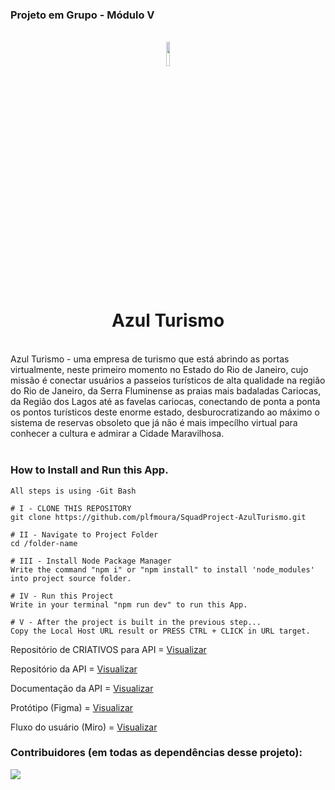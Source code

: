 ### Projeto em Grupo - Módulo V
<br/>

<div align="center">
  <img src="./public/azul.png" width="10%"/>
  <h1>Azul Turismo</h1>
</div>

<br/>
Azul Turismo - uma empresa de turismo que está abrindo as portas virtualmente, neste primeiro momento no Estado do Rio de Janeiro, 
cujo missão é conectar usuários a passeios turísticos de alta qualidade na região do Rio de Janeiro, da Serra Fluminense as praias 
mais badaladas Cariocas, da Região dos Lagos até as favelas cariocas, conectando de ponta a ponta os pontos turísticos deste enorme 
estado, desburocratizando ao máximo o sistema de reservas obsoleto que já não é mais impecílho virtual para conhecer a cultura e admirar a Cidade Maravilhosa.<br/>
<br/>

### How to Install and Run this App.

```All steps is using -Git Bash-
All steps is using -Git Bash

# I - CLONE THIS REPOSITORY
git clone https://github.com/plfmoura/SquadProject-AzulTurismo.git

# II - Navigate to Project Folder
cd /folder-name

# III - Install Node Package Manager
Write the command "npm i" or "npm install" to install 'node_modules' into project source folder.

# IV - Run this Project
Write in your terminal "npm run dev" to run this App.

# V - After the project is built in the previous step...
Copy the Local Host URL result or PRESS CTRL + CLICK in URL target.
```

Repositório de CRIATIVOS para API = <a href="https://github.com/Juanpi92/criativos-produtos-api">Visualizar</a>

Repositório da API = <a href="https://github.com/Juanpi92/tourism_api">Visualizar</a>

Documentação da API = <a href="https://tourismapi.herokuapp.com/#update-one-product">Visualizar</a>

Protótipo (Figma) = <a href="https://www.figma.com/file/yqOtcjypEdqI93c2w0t4SW/Tourism-App?node-id=0%3A1&t=WTkxgYmm0jdTD0tc-1">Visualizar</a>

Fluxo do usuário (Miro) = <a href="https://miro.com/app/board/uXjVPmKHg_o=/?share_link_id=599769016089">Visualizar</a>


### Contribuidores (em todas as dependências desse projeto): 

<a href="https://github.com/plfmoura/SquadProject-azulTurismo/graphs/contributors" width="30%">
  <img src="https://contrib.rocks/image?repo=plfmoura/SquadProject-azulTurismo" />
</a>
